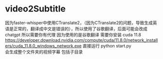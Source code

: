 # video2Subtitle    
因为faster-whisper中使用CTranslate2，（因为CTranslate2的问题，导致生成英语是正常的，翻译成中文是错误的），所以使用了谷歌翻译，后面可能会改成chatgpt
所以需要你有代理 因为使用的是谷歌翻译 
需要你安装
cuda 11.8
https://developer.download.nvidia.com/compute/cuda/11.8.0/network_installers/cuda_11.8.0_windows_network.exe
直接运行
python start.py     
会生成整个文件夹的视频字幕 包括子目录  
